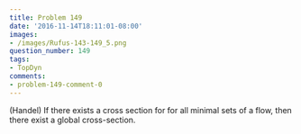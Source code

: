 ```yaml
---
title: Problem 149
date: '2016-11-14T18:11:01-08:00'
images:
- /images/Rufus-143-149_5.png
question_number: 149
tags:
- TopDyn
comments:
- problem-149-comment-0
---
```

(Handel) If there exists a cross section for for all minimal sets of a flow,
then there exist a global cross-section.

